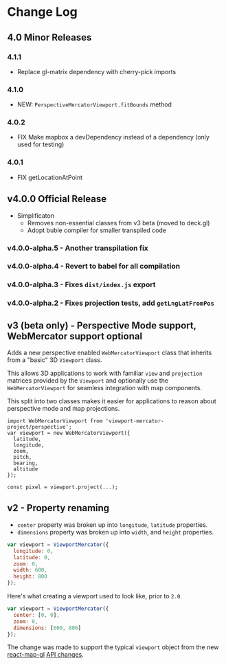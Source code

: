 # Change Log

## 4.0 Minor Releases

### 4.1.1
- Replace gl-matrix dependency with cherry-pick imports

### 4.1.0
- NEW: `PerspectiveMercatorViewport.fitBounds` method

### 4.0.2
- FIX Make mapbox a devDependency instead of a dependency (only used for testing)

### 4.0.1
- FIX getLocationAtPoint

## v4.0.0 Official Release
- Simplificaton
  - Removes non-essential classes from v3 beta (moved to deck.gl)
  - Adopt buble compiler for smaller transpiled code

### v4.0.0-alpha.5 - Another transpilation fix
### v4.0.0-alpha.4 - Revert to babel for all compilation
### v4.0.0-alpha.3 - Fixes `dist/index.js` export
### v4.0.0-alpha.2 - Fixes projection tests, add `getLngLatFromPos`

## v3 (beta only) - Perspective Mode support, WebMercator support optional

Adds a new perspective enabled `WebMercatorViewport` class that inherits
from a "basic" 3D `Viewport` class.

This allows 3D applications to work with familiar `view` and `projection`
matrices provided by the `Viewport` and optionally use the `WebMercatorViewport`
for seamless integration with map components.

This split into two classes makes it easier for applications to reason
about perspective mode and map projections.

```
import WebMercatorViewport from 'viewport-mercator-project/perspective';
var viewport = new WebMercatorViewport({
  latitude,
  longitude,
  zoom,
  pitch,
  bearing,
  altitude
});

const pixel = viewport.project(...);
```

## v2 - Property renaming

* `center` property was broken up into `longitude`, `latitude` properties.
* `dimensions` property was broken up into `width`, and `height` properties.

```js
var viewport = ViewportMercator({
  longitude: 0,
  latitude: 0,
  zoom: 0,
  width: 600,
  height: 800
});
```

Here's what creating a viewport used to look like, prior to `2.0`.

```js
var viewport = ViewportMercator({
  center: [0, 0],
  zoom: 0,
  dimensions: [600, 800]
});
```

The change was made to support the typical `viewport` object from the new
[react-map-gl](github.com/uber/react-map-gl)
[API changes](https://gist.github.com/vicapow/00017553e92f613d5361).
